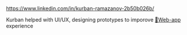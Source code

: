 https://www.linkedin.com/in/kurban-ramazanov-2b50b026b/

Kurban helped with UI/UX, designing prototypes to imporove [📱Web-app](../../products/📱Web-app/📱Web-app.md) experience